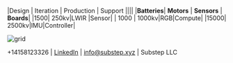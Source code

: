 |Design | Iteration | Production | Support 
||||
|**Batteries**| **Motors** | **Sensors** | **Boards**|
|1500| 250kv|LWIR |Sensor|
| 1000 | 1000kv|RGB|Compute|
|15000| 2500kv|IMU|Controller|

![grid](https://img.freepik.com/free-vector/dark-background-with-purple-squares_1053-430.jpg)


\+14158123326 | [LinkedIn](https://linkedin.com/company/substep)  | info@substep.xyz | Substep LLC 
